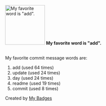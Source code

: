 <img src="https://my-badges.github.io/my-badges/favorite-word.png" alt="My favorite word is &quot;add&quot;." title="My favorite word is &quot;add&quot;." width="128">
<strong>My favorite word is &quot;add&quot;.</strong>
<br><br>

My favorite commit message words are:

1. add (used 64 times)
2. update (used 24 times)
3. day (used 24 times)
4. readme (used 19 times)
5. commit (used 8 times)


Created by <a href="https://github.com/my-badges/my-badges">My Badges</a>
